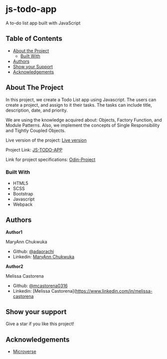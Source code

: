 # js-todo-app
A to-do list app built with JavaScript


## Table of Contents

* [About the Project](#about-the-project)
  * [Built With](#built-with)
* [Authors](#authors)
* [Show your Support](#show-your-support)
* [Acknowledgements](#acknowledgements)

<!-- ABOUT THE PROJECT -->
## About The Project

In this project, we create a Todo List app using Javascript. The users can create a project, and assign to it their tasks. The tasks can include title, description, date, and priority. 

We are using the knowledge acquired about: Objects, Factory Function, and  Module Patterns. Also, we implement the concepts of Single Responsibility and Tightly Coupled Objects.

Live version of the project: [Live version]()

Project Link: [JS-TODO-APP](https://github.com/adaorachi/js-todo-app)

Link for project specifications: [Odin-Project](https://www.theodinproject.com/courses/javascript/lessons/todo-list)

### Built With

*   HTML5
*   SCSS
*   Bootstrap
*   Javascript
*   Webpack

<!-- CONTACT -->
## Authors

 **Author1**

 MaryAnn Chukwuka
 - Github: [@adaorachi](https://github.com/adaorachi)
 - Linkedin: [MaryAnn Chukwuka](https://www.linkedin.com/in/adaorachi/) 
 
**Author2**

  Melissa Castorena 
- Github: [@mcastorena0316](https://github.com/mcastorena0316)
- Linkedin: [Melissa Castorena](https://www.linkedin.com/in/melissa-castorena

<!-- ABOUT THE PROJECT-->
## Show your support

Give a star if you like this project!

<!-- ACKNOWLEDGEMENTS -->
## Acknowledgements

* [Microverse](https://www.microverse.org/)